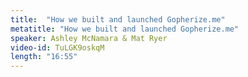 ```yaml
---
title:  "How we built and launched Gopherize.me"
metatitle: "How we built and launched Gopherize.me"
speaker: Ashley McNamara & Mat Ryer
video-id: TuLGK9oskqM
length: "16:55"
---
```

